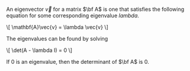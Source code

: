 An eigenvector $\vec{v}$ for a matrix $\bf A$ is one that satisfies the following equation for some corresponding eigenvalue $lambda$.

\\[
\mathbf{A}\vec{v} = \lambda \vec{v}
\\]

The eigenvalues can be found by solving

\\[
\det(A - \lambda I) = 0
\\]

If 0 is an eigenvalue, then the determinant of $\bf A$ is 0.